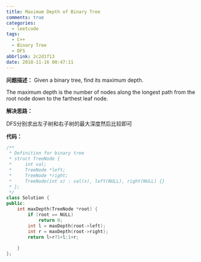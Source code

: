 ```yaml
---
title: Maximum Depth of Binary Tree
comments: true
categories:
  - leetcode
tags:
  - C++
  - Binary Tree
  - DFS
abbrlink: 2c2d1f13
date: 2018-11-16 00:47:11
---
```


**问题描述：**
Given a binary tree, find its maximum depth.

The maximum depth is the number of nodes along the longest path from the root node down to the farthest leaf node.

**解决思路：**

DFS分别求出左子树和右子树的最大深度然后比较即可

**代码：**

```C++
/**
 * Definition for binary tree
 * struct TreeNode {
 *     int val;
 *     TreeNode *left;
 *     TreeNode *right;
 *     TreeNode(int x) : val(x), left(NULL), right(NULL) {}
 * };
 */
class Solution {
public:
    int maxDepth(TreeNode *root) {
        if (root == NULL)
            return 0;
        int l = maxDepth(root->left);
        int r = maxDepth(root->right);
        return l>r?1+l:1+r;
        
    }
};
```